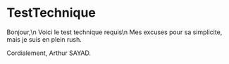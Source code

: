 # TestTechnique

Bonjour,\n
Voici le test technique requis\n
Mes excuses pour sa simplicite, mais je suis en plein rush. 

Cordialement, Arthur SAYAD. 
